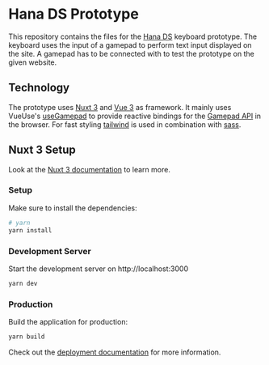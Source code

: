 # Hana DS Prototype

This repository contains the files for the [Hana DS](https://hana-ds.netlify.app/) keyboard prototype. The keyboard uses the input of a gamepad to perform text input displayed on the site. A gamepad has to be connected with to test the prototype on the given website. 

## Technology

The prototype uses [Nuxt 3](https://nuxt.com/) and [Vue 3](https://vuejs.org/) as framework. It mainly uses VueUse's [useGamepad](https://vueuse.org/core/useGamepad/) to provide reactive bindings for the [Gamepad API](https://developer.mozilla.org/en-US/docs/Web/API/Gamepad_API) in the browser. For fast styling [tailwind](https://tailwindcss.com/) is used in combination with [sass](https://sass-lang.com/).

## Nuxt 3 Setup

Look at the [Nuxt 3 documentation](https://nuxt.com/docs/getting-started/introduction) to learn more.

### Setup

Make sure to install the dependencies:

```bash
# yarn
yarn install
```

### Development Server

Start the development server on http://localhost:3000

```bash
yarn dev
```

### Production

Build the application for production:

```bash
yarn build
```

Check out the [deployment documentation](https://nuxt.com/docs/getting-started/deployment) for more information.
